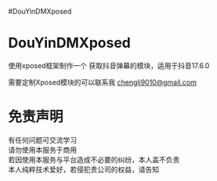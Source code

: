 ﻿#DouYinDMXposed
# DouYinDMXposed
使用xposed框架制作一个 获取抖音弹幕的模块，适用于抖音17.6.0

需要定制Xposed模块的可以联系我 chenglj9010@gmail.com
# 免责声明
有任何问题可交流学习  
请勿使用本服务于商用  
若因使用本服务与平台造成不必要的纠纷，本人盖不负责  
本人纯粹技术爱好，若侵犯贵公司的权益，请告知  
